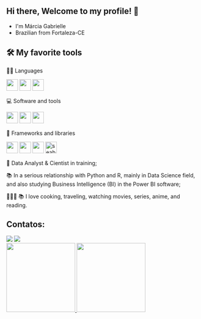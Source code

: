 ## Hi there, Welcome to my profile! 👋

* I'm Márcia Gabrielle
* Brazilian from Fortaleza-CE

## 🛠️  My favorite tools

👨‍💻 Languages

<img src="https://cdn.jsdelivr.net/gh/devicons/devicon@latest/icons/python/python-original.svg" width="30" height="30"/>  <img src="https://cdn.jsdelivr.net/gh/devicons/devicon@latest/icons/markdown/markdown-original.svg"  width="30" height="30"/> <img src="https://cdn.jsdelivr.net/gh/devicons/devicon@latest/icons/r/r-original.svg" width="30" height="30"/>
          


💻 Software and tools

<img src="https://cdn.jsdelivr.net/gh/devicons/devicon@latest/icons/googlecolab/googlecolab-original.svg"  width="30" height="30" />  <img src="https://cdn.jsdelivr.net/gh/devicons/devicon@latest/icons/vscode/vscode-original-wordmark.svg"  width="30" height="30"/>  <img src="https://cdn.jsdelivr.net/gh/devicons/devicon@latest/icons/github/github-original.svg" width="30" height="30"/>


          
          
🧰 Frameworks and libraries

<img src="https://cdn.jsdelivr.net/gh/devicons/devicon@latest/icons/pandas/pandas-original-wordmark.svg" width="30" height="30"/>  <img src="https://cdn.jsdelivr.net/gh/devicons/devicon@latest/icons/numpy/numpy-original.svg"  width="30" height="30"/>  <img  src="https://cdn.jsdelivr.net/gh/devicons/devicon@latest/icons/matplotlib/matplotlib-original.svg"  width="30" height="30"/>
<img src="https://seaborn.pydata.org/_images/logo-mark-lightbg.svg" alt="seaborn" height="30" width="30"/>




🤿 Data Analyst & Cientist in training;

📚 In a serious relationship with Python and R, mainly in Data Science field, and also studying Business Intelligence (BI) in the Power BI software;

👨🏽‍🍳 📚 I love cooking, traveling, watching movies, series, anime, and reading.


## Contatos:
<div>
<a href = "mailto:contato@gabriellemga@gmail.com"><img loading="lazy" src="https://img.shields.io/badge/Gmail-D14836?style=for-the-badge&logo=gmail&logoColor=white" target="_blank"></a> 
<a href="https://www.linkedin.com/in/márcia-gabrielle-apolinario-8ba33a107" target="_blank"><img loading="lazy" src="https://img.shields.io/badge/-LinkedIn-%230077B5?style=for-the-badge&logo=linkedin&logoColor=white" target="_blank"></a>   
</div>

<div>
<a href="https://github.com/Gabriellemga">
<img loading="lazy" height="180em" src="https://github-readme-stats.vercel.app/api/top-langs/?username=Gabriellemga&layout=compact&langs_count=7&theme=dark"/>
<img loading="lazy" height="180em" src="https://github-readme-stats.vercel.app/api?username=Gabriellemga&show_icons=true&theme=dark&include_all_commits=true&count_private=true"/>
</div>
